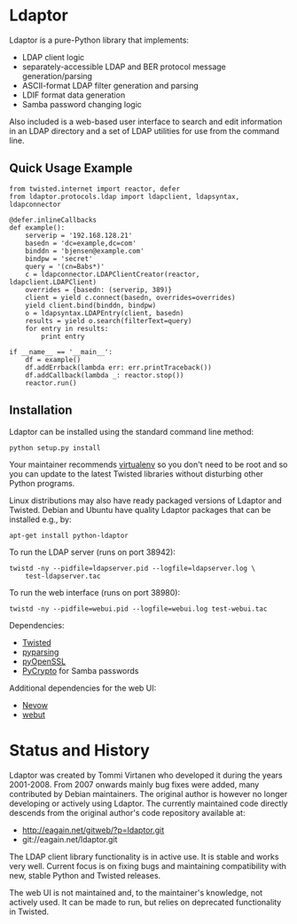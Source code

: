 Ldaptor
=======

Ldaptor is a pure-Python library that implements:

- LDAP client logic
- separately-accessible LDAP and BER protocol message
  generation/parsing
- ASCII-format LDAP filter generation and parsing
- LDIF format data generation
- Samba password changing logic

Also included is a web-based user interface to search and edit
information in an LDAP directory and a set of LDAP utilities for use
from the command line.


Quick Usage Example
-------------------

    from twisted.internet import reactor, defer
    from ldaptor.protocols.ldap import ldapclient, ldapsyntax, ldapconnector
    
    @defer.inlineCallbacks
    def example():
        serverip = '192.168.128.21'
        basedn = 'dc=example,dc=com'
        binddn = 'bjensen@example.com'
        bindpw = 'secret'
        query = '(cn=Babs*)'
        c = ldapconnector.LDAPClientCreator(reactor, ldapclient.LDAPClient)
        overrides = {basedn: (serverip, 389)}
        client = yield c.connect(basedn, overrides=overrides)
        yield client.bind(binddn, bindpw)
        o = ldapsyntax.LDAPEntry(client, basedn)
        results = yield o.search(filterText=query)
        for entry in results:
            print entry
    
    if __name__ == '__main__':
        df = example()
        df.addErrback(lambda err: err.printTraceback())
        df.addCallback(lambda _: reactor.stop())
        reactor.run()


Installation
------------

Ldaptor can be installed using the standard command line method:

    python setup.py install

Your maintainer recommends [virtualenv](http://pypi.python.org/pypi/virtualenv) 
so you don't need to be root and so you can update to the latest Twisted
libraries without disturbing other Python programs.

Linux distributions may also have ready packaged versions of Ldaptor and
Twisted. Debian and Ubuntu have quality Ldaptor packages that
can be installed e.g., by:

    apt-get install python-ldaptor


To run the LDAP server (runs on port 38942):

    twistd -ny --pidfile=ldapserver.pid --logfile=ldapserver.log \
        test-ldapserver.tac

To run the web interface (runs on port 38980):

    twistd -ny --pidfile=webui.pid --logfile=webui.log test-webui.tac

Dependencies:

- [Twisted](http://pypi.python.org/pypi/Twisted/)
- [pyparsing](http://pypi.python.org/pypi/pyparsing/)
- [pyOpenSSL](http://pypi.python.org/pypi/pyOpenSSL/)
- [PyCrypto](http://pypi.python.org/pypi/pycrypto/) for Samba passwords

Additional dependencies for the web UI:

- [Nevow](http://pypi.python.org/pypi/Nevow/)
- [webut](http://github.com/antong/webut)


Status and History
==================

Ldaptor was created by Tommi Virtanen who developed it during the
years 2001-2008. From 2007 onwards mainly bug fixes were added, many
contributed by Debian maintainers. The original author is however no
longer developing or actively using Ldaptor. The currently maintained
code directly descends from the original author's code repository
available at:

- http://eagain.net/gitweb/?p=ldaptor.git
- git://eagain.net/ldaptor.git

The LDAP client library functionality is in active use. It is stable
and works very well. Current focus is on fixing bugs and maintaining
compatibility with new, stable Python and Twisted releases.

The web UI is not maintained and, to the maintainer's knowledge,
not actively used. It can be made to run, but relies on deprecated
functionality in Twisted.


